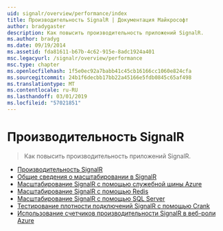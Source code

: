 ```yaml
---
uid: signalr/overview/performance/index
title: Производительность SignalR | Документация Майкрософт
author: bradygaster
description: Как повысить производительность приложений SignalR.
ms.author: bradyg
ms.date: 09/19/2014
ms.assetid: fda81611-b67b-4c62-915e-8adc1924a401
msc.legacyurl: /signalr/overview/performance
msc.type: chapter
ms.openlocfilehash: 1f5e0ec92a7babb41c45cb16166cc1060e824cfa
ms.sourcegitcommit: 24b1f6decbb17bb22a45166e5fdb0845c65af498
ms.translationtype: MT
ms.contentlocale: ru-RU
ms.lasthandoff: 03/01/2019
ms.locfileid: "57021851"
---
```

<a name="signalr-performance"></a>Производительность SignalR
====================
> Как повысить производительность приложений SignalR.


- [Производительность SignalR](signalr-performance.md)
- [Общие сведения о масштабировании в SignalR](scaleout-in-signalr.md)
- [Масштабирование SignalR с помощью служебной шины Azure](scaleout-with-windows-azure-service-bus.md)
- [Масштабирование SignalR с помощью Redis](scaleout-with-redis.md)
- [Масштабирование SignalR с помощью SQL Server](scaleout-with-sql-server.md)
- [Тестирование плотности подключений SignalR с помощью Crank](signalr-connection-density-testing-with-crank.md)
- [Использование счетчиков производительности SignalR в веб-роли Azure](using-signalr-performance-counters-in-an-azure-web-role.md)

